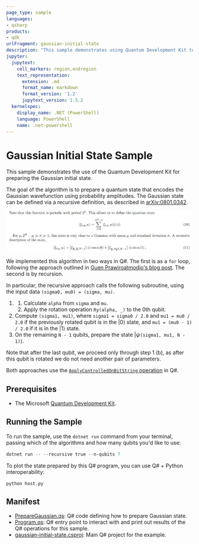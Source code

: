 ```yaml
---
page_type: sample
languages:
- qsharp
products:
- qdk
urlFragment: gaussian-initial-state
description: "This sample demonstrates using Quantum Development Kit to prepare the Gaussian initial state."
jupyter:
  jupytext:
    cell_markers: region,endregion
    text_representation:
      extension: .md
      format_name: markdown
      format_version: '1.2'
      jupytext_version: 1.5.2
  kernelspec:
    display_name: .NET (PowerShell)
    language: PowerShell
    name: .net-powershell
---
```


# Gaussian Initial State Sample

This sample demonstrates the use of the Quantum Development Kit for preparing the Gaussian initial state.

The goal of the algorithm is to prepare a quantum state that encodes the Gaussian wavefunction using probability amplitudes. The Gaussian state can be defined via a recursive definition, as described in [arXiv:0801.0342](https://arxiv.org/abs/0801.0342).

![Image of Gaussian state definition](https://github.com/microsoft/Quantum/blob/main/samples/simulation/gaussian-initial-state/gaussian_definition.jpg)

We implemented this algorithm in two ways in Q#. The first is as a `for` loop, following the approach outlined in [Guen Prawiroatmodjo's blog post](https://guenp.medium.com/preparing-a-gaussian-wave-function-in-q-695c3941f6dc). The second is by recursion.

In particular, the recursive approach calls the following subroutine, using the input data `(sigma0, mu0) = (sigma, mu)`.

1.
    1. Calculate `alpha` from `sigma` and `mu`.
    1. Apply the rotation operation `Ry(alpha, _)` to the 0th qubit.
1. Compute `(sigma1, mu1)`, where `sigma1 = sigma0 / 2.0` and `mu1 = mu0 / 2.0` if the previously rotated qubit is in the |0⟩ state, and `mu1 = (mu0 - 1) / 2.0` if it is in the |1⟩ state.
1. On the remaining `N - 1` qubits, prepare the state |_ψ_`(sigma1, mu1, N - 1)`⟩.

Note that after the last qubit, we proceed only through step 1 (b), as after this qubit is rotated we do not need another pair of parameters.

Both approaches use the [`ApplyControlledOnBitString` operation](https://docs.microsoft.com/qsharp/api/qsharp/microsoft.quantum.canon.applycontrolledonbitstring) in Q#.

## Prerequisites

- The Microsoft [Quantum Development Kit](https://docs.microsoft.com/quantum/install-guide/).

## Running the Sample

To run the sample, use the `dotnet run` command from your terminal, passing which of the algorithms and how many qubits you'd like to use:

```powershell
dotnet run -- --recursive true --n-qubits 7
```

To plot the state prepared by this Q# program, you can use Q# + Python interoperability:

```
python host.py
```

## Manifest

- [PrepareGaussian.qs](https://github.com/microsoft/Quantum/blob/main/samples/simulation/gaussian-initial-state/PrepareGaussian.qs): Q# code defining how to prepare Gaussian state.
- [Program.qs](https://github.com/microsoft/Quantum/blob/main/samples/simulation/gaussian-initial-state/Program.qs): Q# entry point to interact with and print out results of the Q# operations for this sample.
- [gaussian-initial-state.csproj](https://github.com/microsoft/Quantum/blob/main/samples/simulation/gaussian-initial-state/gaussian-initial-state.csproj): Main Q# project for the example.
